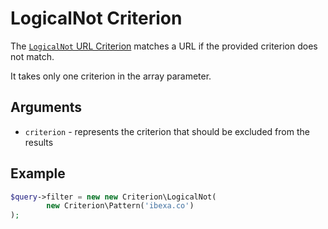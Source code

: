 # LogicalNot Criterion

The [`LogicalNot` URL Criterion](https://github.com/ezsystems/ezplatform-kernel/blob/v1.0.0/eZ/Publish/API/Repository/Values/URL/Query/Criterion/LogicalNot.php)
matches a URL if the provided criterion does not match.

It takes only one criterion in the array parameter.

## Arguments

- `criterion` - represents the criterion that should be excluded from the results

## Example

``` php
$query->filter = new new Criterion\LogicalNot(
        new Criterion\Pattern('ibexa.co')
);
```
